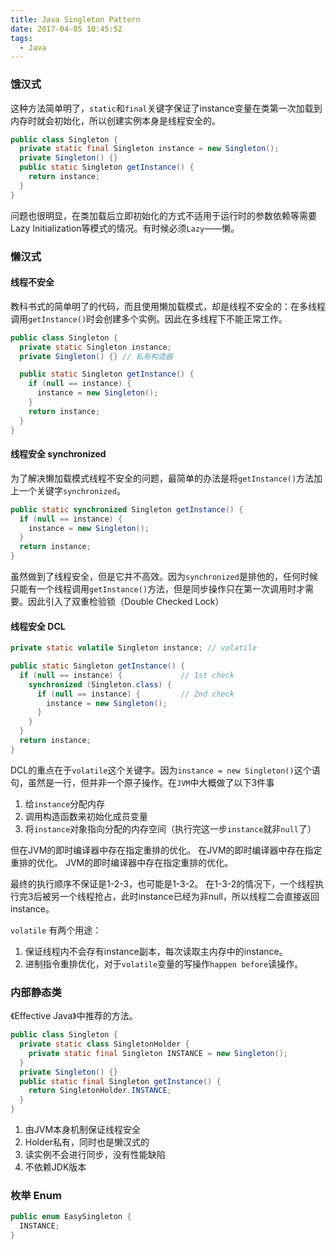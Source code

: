 ```yaml
---
title: Java Singleton Pattern
date: 2017-04-05 10:45:52
tags:
  - Java
---
```


### 饿汉式
这种方法简单明了，`static`和`final`关键字保证了instance变量在类第一次加载到内存时就会初始化，所以创建实例本身是线程安全的。
``` java
public class Singleton {
  private static final Singleton instance = new Singleton();
  private Singleton() {}
  public static Singleton getInstance() {
    return instance;
  }
}
```
问题也很明显，在类加载后立即初始化的方式不适用于运行时的参数依赖等需要Lazy Initialization等模式的情况。有时候必须`Lazy`——懒。

### 懒汉式
#### 线程不安全
教科书式的简单明了的代码，而且使用懒加载模式，却是线程不安全的：在多线程调用`getInstance()`时会创建多个实例。因此在多线程下不能正常工作。
``` java
public class Singleton {
  private static Singleton instance;
  private Singleton() {} // 私有构造器

  public static Singleton getInstance() {
    if (null == instance) {
      instance = new Singleton();
    }
    return instance;
  }
}
```

#### 线程安全 synchronized
为了解决懒加载模式线程不安全的问题，最简单的办法是将`getInstance()`方法加上一个关键字`synchronized`。
``` java
public static synchronized Singleton getInstance() {
  if (null == instance) {
    instance = new Singleton();
  }
  return instance;
}
```
虽然做到了线程安全，但是它并不高效。因为`synchronized`是排他的，任何时候只能有一个线程调用`getInstance()`方法，但是同步操作只在第一次调用时才需要。因此引入了双重检验锁（Double Checked Lock）

#### 线程安全 DCL
``` java
private static volatile Singleton instance; // volatile

public static Singleton getInstance() {
  if (null == instance) {             // 1st check
    synchronized (Singleton.class) {
      if (null == instance) {         // 2nd check
        instance = new Singleton();
      }
    }
  }
  return instance;
}
```
DCL的重点在于`volatile`这个关键字。因为`instance = new Singleton()`这个语句，虽然是一行，但并非一个原子操作。在`JVM`中大概做了以下3件事
1. 给`instance`分配内存
2. 调用构造函数来初始化成员变量
3. 将`instance`对象指向分配的内存空间（执行完这一步`instance`就非`null`了）

但在JVM的即时编译器中存在指定重排的优化。
在JVM的即时编译器中存在指定重排的优化。
JVM的即时编译器中存在指定重排的优化。

最终的执行顺序不保证是1-2-3，也可能是1-3-2。
在1-3-2的情况下，一个线程执行完3后被另一个线程抢占，此时instance已经为非null，所以线程二会直接返回instance。

`volatile` 有两个用途：
1. 保证线程内不会存有instance副本，每次读取主内存中的instance。
2. 进制指令重排优化，对于`volatile`变量的写操作`happen before`读操作。

### 内部静态类
《Effective Java》中推荐的方法。
``` java
public class Singleton {
  private static class SingletonHolder {
    private static final Singleton INSTANCE = new Singleton();
  }
  private Singleton() {}
  public static final Singleton getInstance() {
    return SingletonHolder.INSTANCE;
  }
}
```
1. 由JVM本身机制保证线程安全
2. Holder私有，同时也是懒汉式的
3. 读实例不会进行同步，没有性能缺陷
4. 不依赖JDK版本

### 枚举 Enum
``` java
public enum EasySingleton {
  INSTANCE;
}
```
